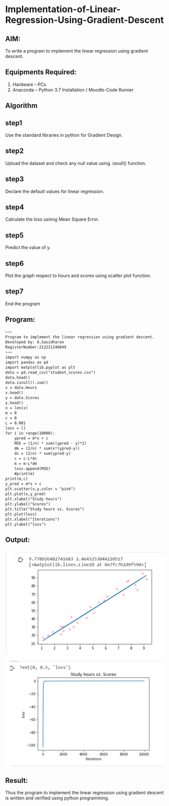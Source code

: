 # Implementation-of-Linear-Regression-Using-Gradient-Descent

## AIM:
To write a program to implement the linear regression using gradient descent.

## Equipments Required:
1. Hardware – PCs
2. Anaconda – Python 3.7 Installation / Moodle-Code Runner

## Algorithm
## step1
Use the standard libraries in python for Gradient Design.

## step2
Upload the dataset and check any null value using .isnull() function.

## step3
Declare the default values for linear regression.

## step4
Calculate the loss usinng Mean Square Error.

## step5
Predict the value of y.

## step6
Plot the graph respect to hours and scores using scatter plot function.

## step7
End the program 

## Program:
```
~~~
Program to implement the linear regression using gradient descent.
Developed by: A.Sasidharan
RegisterNumber:212221240049
~~~
import numpy as np
import pandas as pd
import matplotlib.pyplot as plt
data = pd.read_csv("student_scores.csv")
data.head()
data.isnull().sum()
x = data.Hours
x.head()
y = data.Scores
y.head()
n = len(x)
m = 0
c = 0
L = 0.001
loss = []
for i in range(10000):
    ypred = m*x + c
    MSE = (1/n) * sum((ypred - y)*2)
    dm = (2/n) * sum(x*(ypred-y))
    dc = (2/n) * sum(ypred-y)
    c = c-L*dc
    m = m-L*dm
    loss.append(MSE)
    #print(m)
print(m,c)
y_pred = m*x + c
plt.scatter(x,y,color = "pink")
plt.plot(x,y_pred)
plt.xlabel("Study hours")
plt.ylabel("Scores")
plt.title("Study hours vs. Scores")
plt.plot(loss)
plt.xlabel("Iterations")
plt.ylabel("loss")
```

## Output:
![github logo](float.png)
![github logo](scores.png)


## Result:
Thus the program to implement the linear regression using gradient descent is written and verified using python programming.
